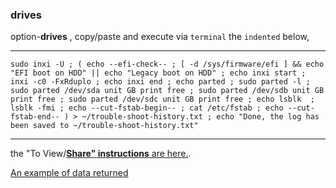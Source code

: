 ### drives
option-**drives** , copy/paste and execute via `terminal` the `indented` below,
***
`
sudo inxi -U ;
(
 echo --efi-check-- ;
 [ -d /sys/firmware/efi ] && echo "EFI boot on HDD" || echo "Legacy boot on HDD" ;
 echo inxi start ;
 inxi -c0 -FxRduplo ;
 echo inxi end ;
 echo parted ;
 sudo parted -l ;
 sudo parted /dev/sda unit GB print free ;
 sudo parted /dev/sdb unit GB print free ;
 sudo parted /dev/sdc unit GB print free ;
 echo lsblk  ;
 lsblk -fmi ;
 echo --cut-fstab-begin-- ;
 cat /etc/fstab ;
 echo --cut-fstab-end--
) > ~/trouble-shoot-history.txt ;
 echo "Done, the log has been saved to ~/trouble-shoot-history.txt"
`
***
the "To View/[**Share" instructions** are here.](https://github.com/two-dogs/the-kennel/blob/master/to-share.md).

[An example of data returned](https://gist.github.com/anonymous/b38e85ea14c8bd2782f9162a971d35ee)
